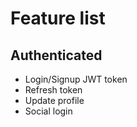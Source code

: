 # Feature list

## Authenticated
- Login/Signup JWT token
- Refresh token
- Update profile
- Social login